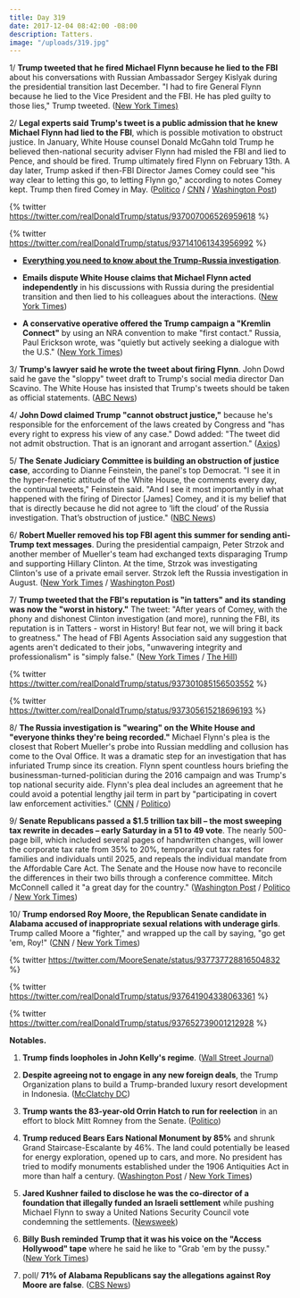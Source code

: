 ```yaml
---
title: Day 319
date: 2017-12-04 08:42:00 -08:00
description: Tatters.
image: "/uploads/319.jpg"
---
```


1/ **Trump tweeted that he fired Michael Flynn because he lied to the FBI** about his conversations with Russian Ambassador Sergey Kislyak during the presidential transition last December. "I had to fire General Flynn because he lied to the Vice President and the FBI. He has pled guilty to those lies," Trump tweeted. ([New York Times)](https://www.nytimes.com/2017/12/02/us/politics/trump-michael-flynn.html)

2/ **Legal experts said Trump's tweet is a public admission that he knew Michael Flynn had lied to the FBI**, which is possible motivation to obstruct justice. In January, White House counsel Donald McGahn told Trump he believed then-national security adviser Flynn had misled the FBI and lied to Pence, and should be fired. Trump ultimately fired Flynn on February 13th. A day later, Trump asked if then-FBI Director James Comey could see "his way clear to letting this go, to letting Flynn go," according to notes Comey kept. Trump then fired Comey in May. ([Politico](https://www.politico.com/story/2017/12/02/trump-flynn-russia-no-collusion-claim-276017) / [CNN](https://www.cnn.com/2017/12/04/politics/wh-lawyer-told-trump-flynn-misled-fbi-pence/index.html) / [Washington Post](https://www.washingtonpost.com/politics/trump-lawyer-says-president-knew-flynn-had-given-fbi-the-same-account-he-gave-to-vice-president/2017/12/03/5c59a620-d849-11e7-a841-2066faf731ef_story.html))

{% twitter https://twitter.com/realDonaldTrump/status/937007006526959618 %}

{% twitter https://twitter.com/realDonaldTrump/status/937141061343956992 %}

* **[Everything you need to know about the Trump-Russia investigation](https://whatthefuckjusthappenedtoday.com/trump-russia-investigation/)**.

* **Emails dispute White House claims that Michael Flynn acted independently** in his discussions with Russia during the presidential transition and then lied to his colleagues about the interactions. ([New York Times](https://www.nytimes.com/2017/12/02/us/russia-mcfarland-flynn-trump-emails.html))

* **A conservative operative offered the Trump campaign a "Kremlin Connect"** by using an NRA convention to make "first contact." Russia, Paul Erickson wrote, was "quietly but actively seeking a dialogue with the U.S." ([New York Times](https://www.nytimes.com/2017/12/03/us/politics/trump-putin-russia-nra-campaign.html))

3/ **Trump's lawyer said he wrote the tweet about firing Flynn**. John Dowd said he gave the "sloppy" tweet draft to Trump's social media director Dan Scavino. The White House has insisted that Trump's tweets should be taken as official statements. ([ABC News](http://abcnews.go.com/Politics/trumps-lawyer-wrote-presidents-sloppy-tweet-flynns-dismissal/story?id=51541650))

4/ **John Dowd claimed Trump "cannot obstruct justice,"** because he's responsible for the enforcement of the laws created by Congress and "has every right to express his view of any case." Dowd added: "The tweet did not admit obstruction. That is an ignorant and arrogant assertion." ([Axios](https://www.axios.com/exclusive-trump-lawyer-claims-the-president-cannot-obstruct-justice-2514742663.html))

5/ **The Senate Judiciary Committee is building an obstruction of justice case**, according to Dianne Feinstein, the panel's top Democrat. "I see it in the hyper-frenetic attitude of the White House, the comments every day, the continual tweets," Feinstein said. "And I see it most importantly in what happened with the firing of Director \[James\] Comey, and it is my belief that that is directly because he did not agree to ‘lift the cloud’ of the Russia investigation. That’s obstruction of justice." ([NBC News](https://www.nbcnews.com/politics/politics-news/feinstein-senate-russia-probe-building-obstruction-case-against-trump-n826031))

6/ **Robert Mueller removed his top FBI agent this summer for sending anti-Trump text messages**. During the presidential campaign, Peter Strzok and another member of Mueller's team had exchanged texts disparaging Trump and supporting Hillary Clinton. At the time, Strzok was investigating Clinton's use of a private email server. Strzok left the Russia investigation in August. ([New York Times](https://www.nytimes.com/2017/12/02/us/politics/mueller-removed-top-fbi-agent-over-possible-anti-trump-texts.html) / [Washington Post](https://www.washingtonpost.com/world/national-security/two-senior-fbi-officials-on-clinton-trump-probes-exchanged-politically-charged-texts-disparaging-trump/2017/12/02/9846421c-d707-11e7-a986-d0a9770d9a3e_story.html))

7/ **Trump tweeted that the FBI's reputation is "in tatters" and its standing was now the "worst in history."** The tweet: "After years of Comey, with the phony and dishonest Clinton investigation (and more), running the FBI, its reputation is in Tatters - worst in History! But fear not, we will bring it back to greatness." The head of FBI Agents Association said any suggestion that agents aren't dedicated to their jobs, "unwavering integrity and professionalism" is "simply false." ([New York Times](https://www.nytimes.com/2017/12/03/us/politics/trump-fbi-tatters.html) / [The Hill](http://thehill.com/homenews/administration/363048-fbi-agents-fire-back-at-trump-saying-fbi-isnt-dedicated-is-simply))

{% twitter https://twitter.com/realDonaldTrump/status/937301085156503552 %}

{% twitter https://twitter.com/realDonaldTrump/status/937305615218696193 %}

8/ **The Russia investigation is "wearing" on the White House and "everyone thinks they're being recorded."** Michael Flynn's plea is the closest that Robert Mueller's probe into Russian meddling and collusion has come to the Oval Office. It was a dramatic step for an investigation that has infuriated Trump since its creation. Flynn spent countless hours briefing the businessman-turned-politician during the 2016 campaign and was Trump's top national security aide. Flynn's plea deal includes an agreement that he could avoid a potential lengthy jail term in part by "participating in covert law enforcement activities." ([CNN](https://www.cnn.com/2017/12/01/politics/president-donald-trump-white-house-russia-fallout/index.html) / [Politico](https://www.politico.com/story/2017/12/04/white-house-paranoid-trump-277761))

9/ **Senate Republicans passed a $1.5 trillion tax bill – the most sweeping tax rewrite in decades – early Saturday in a 51 to 49 vote**. The nearly 500-page bill, which included several pages of handwritten changes, will lower the corporate tax rate from 35% to 20%, temporarily cut tax rates for families and individuals until 2025, and repeals the individual mandate from the Affordable Care Act. The Senate and the House now have to reconcile the differences in their two bills through a conference committee. Mitch McConnell called it "a great day for the country." ([Washington Post](https://www.washingtonpost.com/business/economy/johnson-to-back-senate-tax-bill-putting-gop-leaders-close-to-securing-passage/2017/12/01/0226ff98-d6a2-11e7-b62d-d9345ced896d_story.html) / [Politico](https://www.politico.com/story/2017/12/01/tax-bill-2017-senate-republicans-274453) / [New York Times](https://www.nytimes.com/2017/12/01/us/politics/senate-tax-bill.html))

10/ **Trump endorsed Roy Moore, the Republican Senate candidate in Alabama accused of inappropriate sexual relations with underage girls**. Trump called Moore a "fighter," and wrapped up the call by saying, "go get 'em, Roy!" ([CNN](https://www.cnn.com/2017/12/04/politics/trump-moore-endorsement-twitter/index.html) / [New York Times](https://www.nytimes.com/2017/12/04/us/politics/roy-moore-donald-trump.html))

{% twitter https://twitter.com/MooreSenate/status/937737728816504832 %}

{% twitter https://twitter.com/realDonaldTrump/status/937641904338063361 %}

{% twitter https://twitter.com/realDonaldTrump/status/937652739001212928 %}

**Notables.**

1. **Trump finds loopholes in John Kelly's regime**. ([Wall Street Journal](https://www.wsj.com/articles/trump-finds-loopholes-in-chief-of-staffs-new-regime-1512302400))

2. **Despite agreeing not to engage in any new foreign deals**, the Trump Organization plans to build a Trump-branded luxury resort development in Indonesia. ([McClatchy DC](http://www.mcclatchydc.com/news/politics-government/white-house/article187562198.html))

3. **Trump wants the 83-year-old Orrin Hatch to run for reelection** in an effort to block Mitt Romney from the Senate. ([Politico](https://www.politico.com/story/2017/12/03/trump-mitt-romney-utah-senate-hatch-276805))

4. **Trump reduced Bears Ears National Monument by 85%** and shrunk Grand Staircase-Escalante by 46%. The land could potentially be leased for energy exploration, opened up to cars, and more. No president has tried to modify monuments established under the 1906 Antiquities Act in more than half a century. ([Washington Post](https://www.washingtonpost.com/politics/trump-scales-back-two-huge-national-monuments-in-utah-drawing-praise-and-protests/2017/12/04/758c85c6-d908-11e7-b1a8-62589434a581_story.html) / [New York Times](https://www.nytimes.com/2017/12/04/us/trump-bears-ears.html))

5. **Jared Kushner failed to disclose he was the co-director of a foundation that illegally funded an Israeli settlement** while pushing Michael Flynn to sway a United Nations Security Council vote condemning the settlements. ([Newsweek](http://www.newsweek.com/jared-kushner-disclosure-form-west-bank-settlements-israel-white-house-729290))

6. **Billy Bush reminded Trump that it was his voice on the "Access Hollywood" tape** where he said he like to "Grab 'em by the pussy." ([New York Times](https://www.nytimes.com/2017/12/03/opinion/billy-bush-trump-access-hollywood-tape.html))

7. poll/ **71% of Alabama Republicans say the allegations against Roy Moore are false**. ([CBS News](https://www.cbsnews.com/news/alabama-republicans-allegations-against-moore-false-cbs-news-poll/))